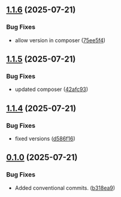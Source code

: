 ## [1.1.6](https://github.com/tearoom1/uniform-spam-words/compare/v1.1.5...v1.1.6) (2025-07-21)


### Bug Fixes

* allow version in composer ([75ee5f4](https://github.com/tearoom1/uniform-spam-words/commit/75ee5f40492234caab153f62cb58de4c151f7ccf))

## [1.1.5](https://github.com/tearoom1/uniform-spam-words/compare/v1.1.4...v1.1.5) (2025-07-21)


### Bug Fixes

* updated composer ([42afc93](https://github.com/tearoom1/uniform-spam-words/commit/42afc9315e2846cda5de5fb7ce1460b8c09ce9b7))

## [1.1.4](https://github.com/tearoom1/uniform-spam-words/compare/v0.1.0...v1.1.4) (2025-07-21)


### Bug Fixes

* fixed versions ([d586f16](https://github.com/tearoom1/uniform-spam-words/commit/d586f16e06c7731e7008c892cd127546b7135921))

## [0.1.0](https://github.com/tearoom1/uniform-spam-words/compare/v1.1.2...v0.1.0) (2025-07-21)


### Bug Fixes

* Added conventional commits. ([b318ea9](https://github.com/tearoom1/uniform-spam-words/commit/b318ea95b7419776cce5191b9e4c41d6b2cc73fb))

